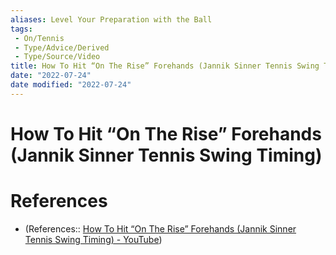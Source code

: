 ```yaml
---
aliases: Level Your Preparation with the Ball
tags:
 - On/Tennis
 - Type/Advice/Derived
 - Type/Source/Video 
title: How To Hit “On The Rise” Forehands (Jannik Sinner Tennis Swing Timing)
date: "2022-07-24"
date modified: "2022-07-24"
---
```


# How To Hit “On The Rise” Forehands (Jannik Sinner Tennis Swing Timing)
# References
- (References:: [How To Hit “On The Rise” Forehands (Jannik Sinner Tennis Swing Timing) - YouTube](https://www.youtube.com/watch?v=u2zOTfv9YIA))
